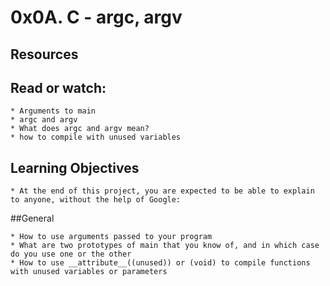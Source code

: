 # 0x0A. C - argc, argv

## Resources

## Read or watch:

	* Arguments to main
	* argc and argv
	* What does argc and argv mean?
	* how to compile with unused variables

## Learning Objectives

	* At the end of this project, you are expected to be able to explain to anyone, without the help of Google:

##General

	* How to use arguments passed to your program
	* What are two prototypes of main that you know of, and in which case do you use one or the other
	* How to use __attribute__((unused)) or (void) to compile functions with unused variables or parameters

